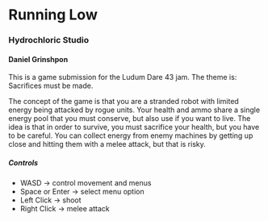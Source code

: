 # Running Low

### Hydrochloric Studio

#### Daniel Grinshpon

This is a game submission for the Ludum Dare 43 jam. The theme is: Sacrifices must be made.

The concept of the game is that you are a stranded robot with limited energy being attacked by rogue units. Your health and ammo share a single energy pool that you must conserve, but also use if you want to live. The idea is that in order to survive, you must sacrifice your health, but you have to be careful. You can collect energy from enemy machines by getting up close and hitting them with a melee attack, but that is risky.

##### Controls
- WASD -> control movement and menus
- Space or Enter -> select menu option
- Left Click -> shoot
- Right Click -> melee attack
